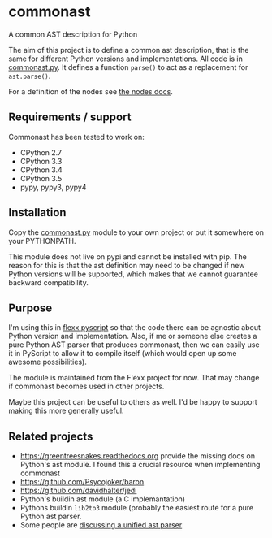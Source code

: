 # commonast

A common AST description for Python

The aim of this project is to define a common ast description, that is
the same for different Python versions and implementations. All code
is in [commonast.py](https://github.com/zoofIO/flexx/blob/master/flexx/pyscript/commonast.py).
It defines a function `parse()` to act as a replacement for
`ast.parse()`.

For a definition of the nodes see 
[the nodes docs](https://github.com/almarklein/commonast/blob/master/nodes.md).

## Requirements / support

Commonast has been tested to work on:

* CPython 2.7
* CPython 3.3
* CPython 3.4
* CPython 3.5
* pypy, pypy3, pypy4


## Installation

Copy the [commonast.py](https://github.com/zoofIO/flexx/blob/master/flexx/pyscript/commonast.py)
module to your own project or put it somewhere on your PYTHONPATH.

This module does not live on pypi and cannot be installed with pip. The
reason for this is that the ast definition may need to be changed if
new Python versions will be supported, which makes that we cannot
guarantee backward compatibility.

## Purpose

I'm using this in
[flexx.pyscript](http://flexx.readthedocs.org/en/latest/pyscript/index.html)
so that the code there can be agnostic about Python version and
implementation. Also, if me or someone else creates a pure Python AST
parser that produces commonast, then we can easily use it in PyScript
to allow it to compile itself (which would open up some awesome
possibilities).

The module is maintained from the Flexx project for now. That may change
if commonast becomes used in other projects.

Maybe this project can be useful to others as well. I'd be happy to
support making this more generally useful.

## Related projects

* https://greentreesnakes.readthedocs.org provide the missing docs on Python's ast module. I found this a crucial resource when implementing commonast 
* https://github.com/Psycojoker/baron
* https://github.com/davidhalter/jedi
* Python's buildin ast module (a C implemantation)
* Pythons buildin `lib2to3` module (probably the easiest route for a
  pure Python ast parser.
* Some people are [discussing a unified ast parser](https://github.com/davidhalter/jedi/issues/630)
